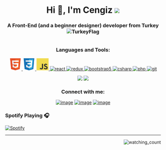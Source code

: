 <h1 align="center">Hi 👋, I'm Cengiz <img height="25" src="https://cdn3.emoji.gg/emojis/5591-discord-developer-badge-shimmer.gif"></h1>
<h3 align="center">A Front-End (and a beginner designer) developer from Turkey  <img src="https://cdn3.emoji.gg/emojis/4110-turkeyflag.png" width="18px" height="18px" alt="TurkeyFlag""></h3>
     
<h1></h1>

<h3 align="center">Languages and Tools:</h3>

<p align="center"> 
  <a href="https://www.w3.org/html/" target="_blank"> 
    <img src="https://raw.githubusercontent.com/devicons/devicon/master/icons/html5/html5-original.svg" alt="html5" width="40" height="40"/> 
  </a>
  <a href="https://www.w3schools.com/css/" target="_blank"> 
    <img src="https://raw.githubusercontent.com/devicons/devicon/master/icons/css3/css3-original.svg" alt="css3" width="40" height="40"/> 
  </a> 
  <a href="https://developer.mozilla.org/en-US/docs/Web/JavaScript" target="_blank"> 
    <img src="https://raw.githubusercontent.com/devicons/devicon/master/icons/javascript/javascript-original.svg" alt="javascript" width="40" height="40"/> 
  </a>
  <a href="https://www.w3schools.com/REACT/" target="_blank"> 
    <img src="https://www.vectorlogo.zone/logos/reactjs/reactjs-icon.svg" alt="react" width="40" height="40"/> 
  </a> 
  <a href="https://redux.js.org/tutorials/fundamentals/part-1-overview" target="_blank"> 
    <img src="https://github.com/detain/svg-logos/blob/master/svg/redux.svg" alt="redux" width="40" height="40"/> 
  </a> 
  <a href="https://www.w3schools.com/bootstrap5/" target="_blank"> 
    <img src="https://raw.githubusercontent.com/jmnote/z-icons/master/svg/bootstrap.svg" alt="bootstrap5" width="40" height="40"/> 
  </a> 
  <a href="https://www.w3schools.com/cs/" target="_blank"> 
    <img src="https://raw.githubusercontent.com/jmnote/z-icons/master/svg/csharp.svg" alt="csharp" width="40" height="40"/> 
  </a> 
  <a href="https://www.w3schools.com/php/" target="_blank"> 
    <img src="https://raw.githubusercontent.com/jmnote/z-icons/master/svg/php.svg" alt="php" width="40" height="40"/> 
  </a> 
  <a href="https://git-scm.com/" target="_blank"> 
    <img src="https://www.vectorlogo.zone/logos/git-scm/git-scm-icon.svg" alt="git" width="40" height="40"/> 
  </a>
</p>

<p align= "center">
  <img height= "200" src="https://github-readme-stats.vercel.app/api?username=Cengizhnx&theme=react&show_icons=true&include_all_commits=true" />
  <img height= "200" src="https://github-readme-stats.vercel.app/api/top-langs/?username=Cengizhnx&langs_count=20&theme=react&layout=compact&custom_title=Most used languages on GitHub" />
</p>
      
      
<h3 align="center">Connect with me:</h3>
<div align="center">

[![image](https://img.shields.io/badge/LinkedIn-0077B5?style=for-the-badge&logo=linkedin&logoColor=white)](https://www.linkedin.com/in/cengizhan-durmuş-404718212/)
[![image](https://img.shields.io/badge/Instagram-E4405F?style=for-the-badge&logo=instagram&logoColor=white)](https://www.instagram.com/cengizhnx/)
[![image](https://img.shields.io/badge/Gmail-D14836?style=for-the-badge&logo=gmail&logoColor=white)](mailto:cengiz69mg@gmail.com)
  
</div>


### Spotify Playing 🎧

[![Spotify](https://novatorem.bgstatic.vercel.app/api/spotify)](https://open.spotify.com/user/tweckqs12xve2muli5gerbq3c)

---

<img align="right" src="https://komarev.com/ghpvc/?username=Cengizhnx&color=blue" alt="watching_count" />


<!--
**Cengizhnx/Cengizhnx** is a ✨ _special_ ✨ repository because its `README.md` (this file) appears on your GitHub profile.

Here are some ideas to get you started:

- 🔭 I’m currently working on ...
- 🌱 I’m currently learning ...
- 👯 I’m looking to collaborate on ...
- 🤔 I’m looking for help with ...
- 💬 Ask me about ...
- 📫 How to reach me: ...
- 😄 Pronouns: ...
- ⚡ Fun fact: ...

## I'm a Computer Science and Engineering Student  

- 👨‍💻 I’m currently working on web development technologies like JavaScript, React etc.
- 📚 I’m currently learning everything about Frontend and Backend technologies 😅
- 💪🏼 Future Goals: Learn more technologies - Never stop creating new ideas.
- ⚡ Fun fact: I love to play pool and snooker 🎱.

---

<img align="right" alt="GIF" height="170px" src="https://media.giphy.com/media/J5B1Y8QZnzXXbLQIBu/giphy.gif" />


-->
